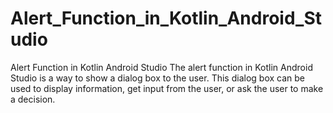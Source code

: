 # Alert_Function_in_Kotlin_Android_Studio
 Alert Function in Kotlin Android Studio  The alert function in Kotlin Android Studio is a way to show a dialog box to the user. This dialog box can be used to display information, get input from the user, or ask the user to make a decision.
